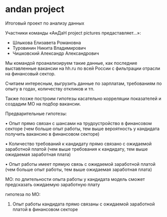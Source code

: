 # andan project
Итоговый проект по анализу данных 

Участники команды «АнДаН project pictures предаставляет...»: 

- Шлыкова Елизавета Романовна 
- Туровинин Никита Владимирович 
- Чишковский Александр Александрович

Мы командой проанализируем такие данные, как последние выставленные вакансии на hh.ru по всей России с фильтрации отрасли на финансовый сектор. 

Считаем интересным, выгрузить данные по зарплатам, требованиям по опыту в годах, количеству откликов и тп.

Также позже построим гипотезы касательно корреляции показателей и создадим МО на подбор вакансии.

Предварительные гипотезы:

• Опыт прямо связан с шансами на трудоустройство в финансовом секторе (чем больше опыт работы, тем выше вероятность у кандидата получить вакансию в финансовом секторе)

• Количество требований к кандидату прямо связано с ожидаемой заработной платой (чем выше требования к кандидату, тем выше ожидаемая заработная плата)

• Опыт работы имеет прямую связь с ожидаемой заработной платой (чем больше опыт работы, тем выше ожидаемая заработная плата)

МО: 
по длительности опыта работы у кандидата модель сможет предсказать ожидаемую заработную плату 

гипотеза по МО: 
1) Опыт работы кандидата прямо связаны с ожидаемой заработной платой в финансовом секторе

